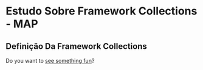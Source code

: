 # Estudo Sobre Framework Collections - MAP
## Definição Da Framework Collections  
Do you want to [see something fun][a fun place]?

[a fun place]: <https://www.zombo.com/>
